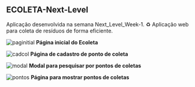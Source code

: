 <h2>ECOLETA-Next-Level</h2>
<p>Aplicação desenvolvida na semana Next_Level_Week-1.
♻️ Aplicação web para coleta de resíduos de forma eficiente.</p>

![paginitial](https://user-images.githubusercontent.com/63671410/83902201-56854780-a732-11ea-85e4-4b31d49432ed.png)
<b>Página inicial do Ecoleta</b>

![cadcol](https://user-images.githubusercontent.com/63671410/83901098-8d5a5e00-a730-11ea-90d8-cdce79ee60a3.png)
<b>Página de cadastro  de ponto de coleta</b>

![modal](https://user-images.githubusercontent.com/63671410/83901441-25f0de00-a731-11ea-836e-064504c1c42a.png)
<b>Modal para pesquisar por pontos de coletas</b>

![pontos](https://user-images.githubusercontent.com/63671410/83902532-e7f4b980-a732-11ea-97c2-1320f55a72eb.png)
<b>Página para mostrar pontos de coletas</b>
